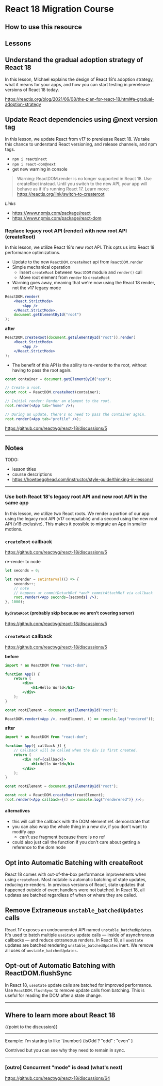# React 18 Migration Course

## How to use this resource

## Lessons

## Understand the gradual adoption strategy of React 18

In this lesson, Michael explains the design of React 18's adoption strategy, what it means for your apps, and how you can start testing in prerelease versions of React 18 today.

https://reactjs.org/blog/2021/06/08/the-plan-for-react-18.html#a-gradual-adoption-strategy

## Update React dependencies using @next version tag

In this lesson, we update React from v17 to prerelease React 18. We take this chance to understand React versioning, and release channels, and npm tags.

- `npm i react@next`
- `npm i react-dom@next`
- get new warning in console

> Warning: ReactDOM.render is no longer supported in React 18. Use createRoot instead. Until you switch to the new API, your app will behave as if it's running React 17. Learn more: https://reactjs.org/link/switch-to-createroot

_Links_

- https://www.npmjs.com/package/react
- https://www.npmjs.com/package/react-dom

### Replace legacy root API (render) with new root API (createRoot)

In this lesson, we utilize React 18's new root API. This opts us into React 18 performance optimizations.

- Update to the new `ReactDOM.createRoot` api from `ReactDOM.render`
- Simple mechanical operation
  - Insert `createRoot` between `ReactDOM` module and `render()` call
  - Move root element from `render` to `createRoot`
- Warning goes away, meaning that we're now using the React 18 render, not the v17 legacy mode

```jsx
ReactDOM.render(
	<React.StrictMode>
		<App />
	</React.StrictMode>,
	document.getElementById("root")
);
```

**after**

```jsx
ReactDOM.createRoot(document.getElementById("root")).render(
	<React.StrictMode>
		<App />
	</React.StrictMode>
);
```

- The benefit of this API is the ability to re-render to the root, without having to pass the root again.

```jsx
const container = document.getElementById("app");

// Create a root.
const root = ReactDOM.createRoot(container);

// Initial render: Render an element to the root.
root.render(<App tab="home" />);

// During an update, there's no need to pass the container again.
root.render(<App tab="profile" />);
```

https://github.com/reactwg/react-18/discussions/5

---

## Notes

TODO:

- lesson titles
- course descriptions
- https://howtoegghead.com/instructor/style-guide/thinking-in-lessons/

---

### Use both React 18's legacy root API and new root API in the same app

In this lesson, we utilize two React roots. We render a portion of our app using the legacy root API (v17 compatable) and a second using the new root API (v18 exclusive). This makes it possible to migrate an App in smaller motions. 

### `createRoot` callback

https://github.com/reactwg/react-18/discussions/5

re-render to node

```jsx
let seconds = 0;

let rerender = setInterval(() => {
	seconds++;
	// note
	// happens at commitDetachRef *and* commitAttachRef via callback
	root.render(<App seconds={seconds} />);
}, 1000);
```

#### `hydrateRoot` (probably skip because we aren't covering server)

https://github.com/reactwg/react-18/discussions/5

### `createRoot` callback

https://github.com/reactwg/react-18/discussions/5

**before**

```jsx
import * as ReactDOM from "react-dom";

function App() {
	return (
		<div>
			<h1>Hello World</h1>
		</div>
	);
}

const rootElement = document.getElementById("root");

ReactDOM.render(<App />, rootElement, () => console.log("rendered"));
```

**after**

```jsx
import * as ReactDOM from "react-dom";

function App({ callback }) {
	// Callback will be called when the div is first created.
	return (
		<div ref={callback}>
			<h1>Hello World</h1>
		</div>
	);
}

const rootElement = document.getElementById("root");

const root = ReactDOM.createRoot(rootElement);
root.render(<App callback={() => console.log("renderered")} />);
```

#### alternatives

- this will call the callback with the DOM element ref. demonstrate that
- you can also wrap the whole thing in a new div, if you don't want to modify app
  - can't use fragment because there is no ref
- could also just call the function if you don't care about getting a reference to the dom node

## Opt into Automatic Batching with createRoot

React 18 comes with out-of-the-box performance improvements when using `createRoot`. Most notable is automatic batching of state updates, reducing re-renders. In previous versions of React, state updates that happened outside of event handlers were not batched. In React 18, all updates are batched regardless of when or where they are called.

## Remove Extraneous `unstable_batchedUpdates` calls

React 17 exposes an undocumented API named `unstable_batchedUpdates`. It's used to batch multiple `useState` update calls — inside of asynchronous callbacks — and reduce extraneous renders. In React 18, all `useState` updates are batched rendering `unstable_batchedUpdates` inert. We remove all uses of `unstable_batchedUpdates`.

## Opt-out of Automatic Batching with ReactDOM.flushSync

In React 18, `useState` update calls are batched for improved performance. Use `ReactDOM.flushSync` to remove update calls from batching. This is useful for reading the DOM after a state change.

---

## Where to learn more about React 18

{{point to the discussion}}

---

Example: I'm starting to like `{number} {isOdd ? "odd" : "even" }

Contrived but you can see why they need to remain in sync.

---

### [outro] Concurrent "mode" is dead (what's next)

https://github.com/reactwg/react-18/discussions/64
